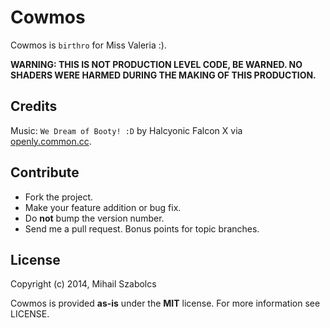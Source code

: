 Cowmos
======
Cowmos is `birthro` for Miss Valeria :).

**WARNING: THIS IS NOT PRODUCTION LEVEL CODE, BE WARNED.
NO SHADERS WERE HARMED DURING THE MAKING OF THIS PRODUCTION.**

Credits
-------
Music: `We Dream of Booty! :D` by Halcyonic Falcon X via [openly.common.cc](http://openly.common.cc).

Contribute
----------
* Fork the project.
* Make your feature addition or bug fix.
* Do **not** bump the version number.
* Send me a pull request. Bonus points for topic branches.

License
-------
Copyright (c) 2014, Mihail Szabolcs

Cowmos is provided **as-is** under the **MIT** license. 
For more information see LICENSE.
